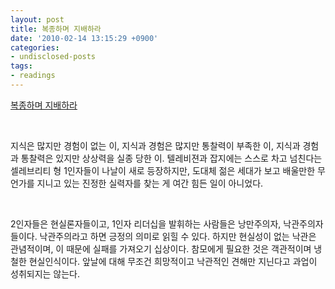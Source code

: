 ```yaml
---
layout: post
title: 복종하며 지배하라
date: '2010-02-14 13:15:29 +0900'
categories:
- undisclosed-posts
tags:
- readings
---
```


[복종하며 지배하라](http://www.bloter.net/archives/23092)
  
 
  
지식은 많지만 경험이 없는 이, 지식과 경험은 많지만 통찰력이 부족한 이, 지식과 경험과 통찰력은 있지만 상상력을 실종 당한 이. 텔레비젼과 잡지에는 스스로 차고 넘친다는 셀레브리티 형 1인자들이 나날이 새로 등장하지만, 도대체 젊은 세대가 보고 배울만한 무언가를 지니고 있는 진정한 실력자를 찾는 게 여간 힘든 일이 아니었다.
  
 
  >    
2인자들은 현실론자들이고, 1인자 리더십을 발휘하는 사람들은 낭만주의자, 낙관주의자들이다. 낙관주의라고 하면 긍정의 의미로 읽힐 수 있다. 하지만 현실성이 없는 낙관은 관념적이며, 이 때문에 실패를 가져오기 십상이다. 참모에게 필요한 것은 객관적이며 냉철한 현실인식이다. 앞날에 대해 무조건 희망적이고 낙관적인 견해만 지닌다고 과업이 성취되지는 않는다.
